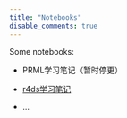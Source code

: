 ```yaml
---
title: "Notebooks"
disable_comments: true
---
```


Some notebooks:

- PRML学习笔记（暂时停更）

- [r4ds学习笔记](https://huanghaicheng1024.github.io/r4ds-study-notes/index.html)

- ...

